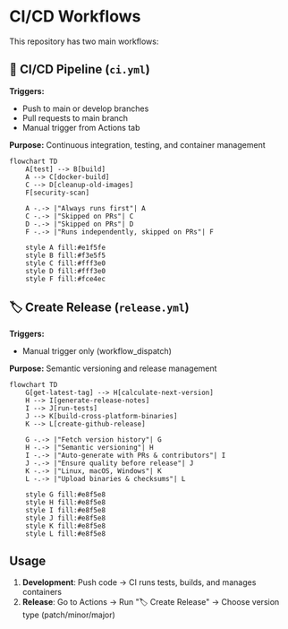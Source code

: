 # CI/CD Workflows

This repository has two main workflows:

## 🚀 CI/CD Pipeline (`ci.yml`)

**Triggers:**

- Push to main or develop branches
- Pull requests to main branch
- Manual trigger from Actions tab

**Purpose:** Continuous integration, testing, and container management

```mermaid
flowchart TD
    A[test] --> B[build]
    A --> C[docker-build]
    C --> D[cleanup-old-images]
    F[security-scan]

    A -.-> |"Always runs first"| A
    C -.-> |"Skipped on PRs"| C
    D -.-> |"Skipped on PRs"| D
    F -.-> |"Runs independently, skipped on PRs"| F

    style A fill:#e1f5fe
    style B fill:#f3e5f5
    style C fill:#fff3e0
    style D fill:#fff3e0
    style F fill:#fce4ec
```

## 🏷️ Create Release (`release.yml`)

**Triggers:**

- Manual trigger only (workflow_dispatch)

**Purpose:** Semantic versioning and release management

```mermaid
flowchart TD
    G[get-latest-tag] --> H[calculate-next-version]
    H --> I[generate-release-notes]
    I --> J[run-tests]
    J --> K[build-cross-platform-binaries]
    K --> L[create-github-release]

    G -.-> |"Fetch version history"| G
    H -.-> |"Semantic versioning"| H
    I -.-> |"Auto-generate with PRs & contributors"| I
    J -.-> |"Ensure quality before release"| J
    K -.-> |"Linux, macOS, Windows"| K
    L -.-> |"Upload binaries & checksums"| L

    style G fill:#e8f5e8
    style H fill:#e8f5e8
    style I fill:#e8f5e8
    style J fill:#e8f5e8
    style K fill:#e8f5e8
    style L fill:#e8f5e8
```

## Usage

1. **Development**: Push code → CI runs tests, builds, and manages containers
2. **Release**: Go to Actions → Run "🏷️ Create Release" → Choose version type (patch/minor/major)
